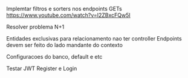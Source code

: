 Implemtar filtros e sorters nos endpoints GETs https://www.youtube.com/watch?v=I2ZBxcFQw5I

Resolver problema N+1

Entidades exclusivas para relacionamento nao ter controller
Endpoints devem ser feito do lado mandante do contexto

Configuracoes do banco, default e etc

Testar JWT Register e Login